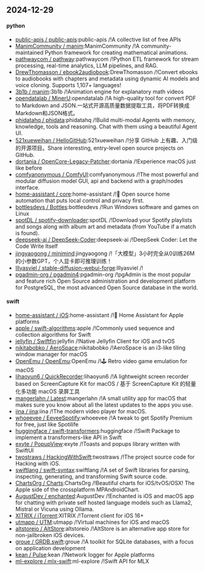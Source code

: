 ## 2024-12-29

#### python
* [public-apis / public-apis](https://github.com/public-apis/public-apis):public-apis /!A collective list of free APIs
* [ManimCommunity / manim](https://github.com/ManimCommunity/manim):ManimCommunity /!A community-maintained Python framework for creating mathematical animations.
* [pathwaycom / pathway](https://github.com/pathwaycom/pathway):pathwaycom /!Python ETL framework for stream processing, real-time analytics, LLM pipelines, and RAG.
* [DrewThomasson / ebook2audiobook](https://github.com/DrewThomasson/ebook2audiobook):DrewThomasson /!Convert ebooks to audiobooks with chapters and metadata using dynamic AI models and voice cloning. Supports 1,107+ languages!
* [3b1b / manim](https://github.com/3b1b/manim):3b1b /!Animation engine for explanatory math videos
* [opendatalab / MinerU](https://github.com/opendatalab/MinerU):opendatalab /!A high-quality tool for convert PDF to Markdown and JSON.一站式开源高质量数据提取工具，将PDF转换成Markdown和JSON格式。
* [phidatahq / phidata](https://github.com/phidatahq/phidata):phidatahq /!Build multi-modal Agents with memory, knowledge, tools and reasoning. Chat with them using a beautiful Agent UI.
* [521xueweihan / HelloGitHub](https://github.com/521xueweihan/HelloGitHub):521xueweihan /!分享 GitHub 上有趣、入门级的开源项目。Share interesting, entry-level open source projects on GitHub.
* [dortania / OpenCore-Legacy-Patcher](https://github.com/dortania/OpenCore-Legacy-Patcher):dortania /!Experience macOS just like before
* [comfyanonymous / ComfyUI](https://github.com/comfyanonymous/ComfyUI):comfyanonymous /!The most powerful and modular diffusion model GUI, api and backend with a graph/nodes interface.
* [home-assistant / core](https://github.com/home-assistant/core):home-assistant /!🏡 Open source home automation that puts local control and privacy first.
* [bottlesdevs / Bottles](https://github.com/bottlesdevs/Bottles):bottlesdevs /!Run Windows software and games on Linux
* [spotDL / spotify-downloader](https://github.com/spotDL/spotify-downloader):spotDL /!Download your Spotify playlists and songs along with album art and metadata (from YouTube if a match is found).
* [deepseek-ai / DeepSeek-Coder](https://github.com/deepseek-ai/DeepSeek-Coder):deepseek-ai /!DeepSeek Coder: Let the Code Write Itself
* [jingyaogong / minimind](https://github.com/jingyaogong/minimind):jingyaogong /!「大模型」3小时完全从0训练26M的小参数GPT，个人显卡即可推理训练！
* [lllyasviel / stable-diffusion-webui-forge](https://github.com/lllyasviel/stable-diffusion-webui-forge):lllyasviel /!
* [pgadmin-org / pgadmin4](https://github.com/pgadmin-org/pgadmin4):pgadmin-org /!pgAdmin is the most popular and feature rich Open Source administration and development platform for PostgreSQL, the most advanced Open Source database in the world.

#### swift
* [home-assistant / iOS](https://github.com/home-assistant/iOS):home-assistant /!📱 Home Assistant for Apple platforms
* [apple / swift-algorithms](https://github.com/apple/swift-algorithms):apple /!Commonly used sequence and collection algorithms for Swift
* [jellyfin / Swiftfin](https://github.com/jellyfin/Swiftfin):jellyfin /!Native Jellyfin Client for iOS and tvOS
* [nikitabobko / AeroSpace](https://github.com/nikitabobko/AeroSpace):nikitabobko /!AeroSpace is an i3-like tiling window manager for macOS
* [OpenEmu / OpenEmu](https://github.com/OpenEmu/OpenEmu):OpenEmu /!🕹 Retro video game emulation for macOS
* [lihaoyun6 / QuickRecorder](https://github.com/lihaoyun6/QuickRecorder):lihaoyun6 /!A lightweight screen recorder based on ScreenCapture Kit for macOS / 基于 ScreenCapture Kit 的轻量化多功能 macOS 录屏工具
* [mangerlahn / Latest](https://github.com/mangerlahn/Latest):mangerlahn /!A small utility app for macOS that makes sure you know about all the latest updates to the apps you use.
* [iina / iina](https://github.com/iina/iina):iina /!The modern video player for macOS.
* [whoeevee / EeveeSpotify](https://github.com/whoeevee/EeveeSpotify):whoeevee /!A tweak to get Spotify Premium for free, just like Spotilife
* [huggingface / swift-transformers](https://github.com/huggingface/swift-transformers):huggingface /!Swift Package to implement a transformers-like API in Swift
* [exyte / PopupView](https://github.com/exyte/PopupView):exyte /!Toasts and popups library written with SwiftUI
* [twostraws / HackingWithSwift](https://github.com/twostraws/HackingWithSwift):twostraws /!The project source code for Hacking with iOS.
* [swiftlang / swift-syntax](https://github.com/swiftlang/swift-syntax):swiftlang /!A set of Swift libraries for parsing, inspecting, generating, and transforming Swift source code.
* [ChartsOrg / Charts](https://github.com/ChartsOrg/Charts):ChartsOrg /!Beautiful charts for iOS/tvOS/OSX! The Apple side of the crossplatform MPAndroidChart.
* [AugustDev / enchanted](https://github.com/AugustDev/enchanted):AugustDev /!Enchanted is iOS and macOS app for chatting with private self hosted language models such as Llama2, Mistral or Vicuna using Ollama.
* [XITRIX / iTorrent](https://github.com/XITRIX/iTorrent):XITRIX /!Torrent client for iOS 16+
* [utmapp / UTM](https://github.com/utmapp/UTM):utmapp /!Virtual machines for iOS and macOS
* [altstoreio / AltStore](https://github.com/altstoreio/AltStore):altstoreio /!AltStore is an alternative app store for non-jailbroken iOS devices.
* [groue / GRDB.swift](https://github.com/groue/GRDB.swift):groue /!A toolkit for SQLite databases, with a focus on application development
* [kean / Pulse](https://github.com/kean/Pulse):kean /!Network logger for Apple platforms
* [ml-explore / mlx-swift](https://github.com/ml-explore/mlx-swift):ml-explore /!Swift API for MLX
